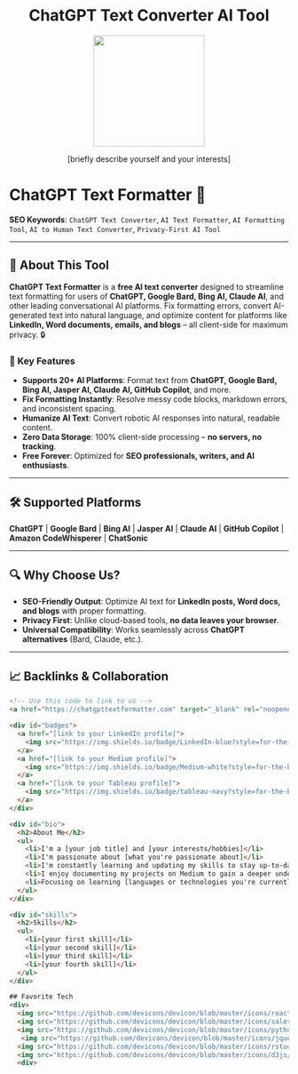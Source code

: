 <div id="header" align="center">
  <h1>ChatGPT Text Converter AI Tool</h1>
  <img src="https://chatgpttextformatter.com/wp-content/uploads/2024/07/Logo.svg" width="200" />
  <p>[briefly describe yourself and your interests]</p>
</div>

# ChatGPT Text Formatter 🔄

**SEO Keywords**: `ChatGPT Text Converter`, `AI Text Formatter`, `AI Formatting Tool`, `AI to Human Text Converter`, `Privacy-First AI Tool`

---

## 🚀 About This Tool  
**ChatGPT Text Formatter** is a **free AI text converter** designed to streamline text formatting for users of **ChatGPT, Google Bard, Bing AI, Claude AI**, and other leading conversational AI platforms. Fix formatting errors, convert AI-generated text into natural language, and optimize content for platforms like **LinkedIn, Word documents, emails, and blogs** – all client-side for maximum privacy. 🔒

### 🌟 Key Features  
- **Supports 20+ AI Platforms**: Format text from **ChatGPT, Google Bard, Bing AI, Jasper AI, Claude AI, GitHub Copilot**, and more.  
- **Fix Formatting Instantly**: Resolve messy code blocks, markdown errors, and inconsistent spacing.  
- **Humanize AI Text**: Convert robotic AI responses into natural, readable content.  
- **Zero Data Storage**: 100% client-side processing – **no servers, no tracking**.  
- **Free Forever**: Optimized for **SEO professionals, writers, and AI enthusiasts**.  

---

## 🛠️ Supported Platforms  
**ChatGPT** | **Google Bard** | **Bing AI** | **Jasper AI** | **Claude AI** | **GitHub Copilot** | **Amazon CodeWhisperer** | **ChatSonic**  

---

## 🔍 Why Choose Us?  
- **SEO-Friendly Output**: Optimize AI text for **LinkedIn posts, Word docs, and blogs** with proper formatting.  
- **Privacy First**: Unlike cloud-based tools, **no data leaves your browser**.  
- **Universal Compatibility**: Works seamlessly across **ChatGPT alternatives** (Bard, Claude, etc.).  

---

## 📈 Backlinks & Collaboration  
```html
<!-- Use this code to link to us -->
<a href="https://chatgpttextformatter.com" target="_blank" rel="noopener">ChatGPT Text Formatter</a> - Free client-side tool to convert and format AI-generated text for LinkedIn, Word, and SEO.

<div id="badges">
  <a href="[link to your LinkedIn profile]">
    <img src="https://img.shields.io/badge/LinkedIn-blue?style=for-the-badge&logo=linkedin&logoColor=white" alt="LinkedIn Badge"/>
  </a>
  <a href="[link to your Medium profile]">
    <img src="https://img.shields.io/badge/Medium-white?style=for-the-badge&logo=medium&logoColor=black" alt="Medium Badge"/>
  </a>
  <a href="[link to your Tableau profile]">
    <img src="https://img.shields.io/badge/tableau-navy?style=for-the-badge&logo=tableau&logoColor=white" alt="Tableau Badge"/>
  </a>
</div>

<div id="bio">
  <h2>About Me</h2>
  <ul>
    <li>I'm a [your job title] and [your interests/hobbies]</li>
    <li>I'm passionate about [what you're passionate about]</li>
    <li>I'm constantly learning and updating my skills to stay up-to-date with the latest technologies.</li>    <li>I'm currently seeking new opportunities to apply my knowledge and expertise in the [your field] space.</li>
    <li>I enjoy documenting my projects on Medium to gain a deeper understanding of my work.</li>
    <li>Focusing on learning [languages or technologies you're currently studying] right now.</li>
  </ul>
</div>

<div id="skills">
  <h2>Skills</h2>
  <ul>
    <li>[your first skill]</li>
    <li>[your second skill]</li>
    <li>[your third skill]</li>
    <li>[your fourth skill]</li>
  </ul>
</div>

## Favorite Tech
<div>
  <img src="https://github.com/devicons/devicon/blob/master/icons/react/react-original-wordmark.svg" title="React" alt="React" width="40" height="40"/>&nbsp;
  <img src="https://github.com/devicons/devicon/blob/master/icons/salesforce/salesforce-original.svg" title="SF" alt="sf" width="40" height="40"/>&nbsp;
  <img src="https://github.com/devicons/devicon/blob/master/icons/python/python-original-wordmark.svg" title="Python" alt="Py" width="40" height="40"/>&nbsp;
   <img src="https://github.com/devicons/devicon/blob/master/icons/jquery/jquery-plain-wordmark.svg" title="JQuery" alt="JQuery" width="40" height="40"/>&nbsp;
  <img src="https://github.com/devicons/devicon/blob/master/icons/rstudio/rstudio-original.svg" title="R" alt="R" width="40" height="40"/>&nbsp;
  <img src="https://github.com/devicons/devicon/blob/master/icons/d3js/d3js-original.svg"  title="D3" alt="D3" width="40" height="40"/>&nbsp;
  <div>
